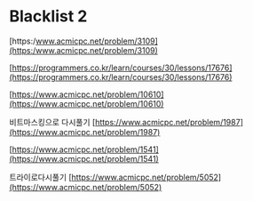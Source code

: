 # Blacklist 2
[https:/www.acmicpc.net/problem/3109](https:/www.acmicpc.net/problem/3109)

[https://programmers.co.kr/learn/courses/30/lessons/17676](https://programmers.co.kr/learn/courses/30/lessons/17676)

[https://www.acmicpc.net/problem/10610](https://www.acmicpc.net/problem/10610)


비트마스킹으로 다시풀기
[https://www.acmicpc.net/problem/1987](https://www.acmicpc.net/problem/1987)

[https://www.acmicpc.net/problem/1541](https://www.acmicpc.net/problem/1541)

트라이로다시풀기
[https://www.acmicpc.net/problem/5052](https://www.acmicpc.net/problem/5052)